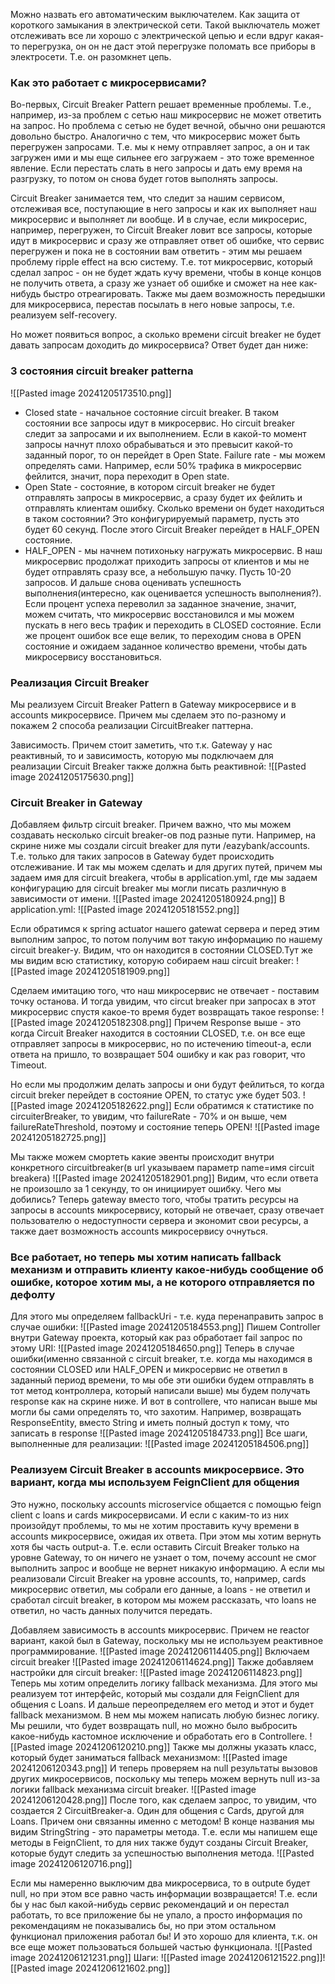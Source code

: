 Можно назвать его автоматическим выключателем. Как защита от короткого замыкания в электрической сети. Такой выключатель может отслеживать все ли хорошо с электрической цепью и если вдруг какая-то перегрузка, он он не даст этой перегрузке поломать все приборы в электросети. Т.е. он разомкнет цепь.
### Как это работает с микросервисами?
Во-первых, Circuit Breaker Pattern решает временные проблемы. Т.е., например, из-за проблем с сетью наш микросервис не может ответить на запрос. Но проблема с сетью не будет вечной, обычно они решаются довольно быстро. Аналогично с тем, что микросервис может быть перегружен запросами. Т.е. мы к нему отправляет запрос, а он и так загружен ими и мы еще сильнее его загружаем - это тоже временное явление. Если перестать слать в него запросы и дать ему время на разгрузку, то потом он снова будет готов выполнять запросы.

Circuit Breaker занимается тем, что следит за нашим сервисом, отслеживая все, поступающие в него запросы и как их выполняет наш микросервис и выполняет ли вообще. И в случае, если микросерис, например, перегружен, то Circuit Breaker ловит все запросы, которые идут в микросервис и сразу же отправляет ответ об ошибке, что сервис перегружен и пока не в состоянии вам ответить - этим мы решаем проблему ripple effect на всю систему. Т.е. тот микросервис, который сделал запрос - он не будет ждать кучу времени, чтобы в конце концов не получить ответа, а сразу же узнает об ошибке и сможет на нее как-нибудь быстро отреагировать. Также мы даем возможность передышки для микросервиса, перестав посылать в него новые запросы, т.е. реализуем self-recovery. 

Но может появиться вопрос, а сколько времени circuit breaker не будет давать запросам доходить до микросервиса? Ответ будет дан ниже:
### 3 состояния circuit breaker patterna
![[Pasted image 20241205173510.png]]
- Closed state - начальное состояние circuit breaker. В таком состоянии все запросы идут в микросервис. Но circuit breaker следит за запросами и их выполнением. Если в какой-то момент запросы начнут плохо обрабываться и это превысит какой-то заданный порог, то он перейдет в Open State. Failure rate - мы можем определять сами. Например, если 50% трафика в микросервис фейлится, значит, пора переходит в Open state.
- Open State - состояние, в котором circuit breaker не будет отправлять запросы в микросервис, а сразу будет их фейлить и отправлять клиентам ошибку. Сколько времени он будет находиться в таком состоянии? Это конфигурируемый параметр, пусть это будет 60 секунд. После этого Circuit Breaker перейдет в HALF_OPEN состояние.
- HALF_OPEN - мы начнем потихоньку нагружать микросервис. В наш микросервис продолжат приходить запросы от клиентов и мы не будет отправлять сразу все, а небольшую пачку. Пусть 10-20 запросов. И дальше снова оценивать успешность выполнения(интересно, как оценивается успешность выполнения?). Если процент успеха переволил за заданное значение, значит, можем считать, что микросервис восстановился и мы можем пускать в него весь трафик и переходить в CLOSED состояние. Если же процент ошибок все еще велик, то переходим снова в OPEN состояние и ожидаем заданное количество времени, чтобы дать микросервису восстановиться.

### Реализация Circuit Breaker
Мы реализуем Circuit Breaker Pattern в Gateway микросервисе и в accounts микросервисе. Причем мы сделаем это по-разному и покажем 2 способа реализации CircuitBreaker паттерна.

Зависимость. Причем стоит заметить, что т.к. Gateway у нас реактивный, то и зависимость, которую мы подключаем для реализации Circuit Breaker также должна быть реактивной:
![[Pasted image 20241205175630.png]]

### Circuit Breaker in Gateway
Добавляем фильтр circuit breaker. Причем важно, что мы можем создавать несколько circuit breaker-ов под разные пути. Например, на скрине ниже мы создали circuit breaker для пути /eazybank/accounts. Т.е. только для таких запросов в Gateway будет происходить отслеживание. И так мы можем сделать и для других путей, причем мы задаем имя для circuit breakera, чтобы в application.yml, где мы задаем конфигурацию для circuit breaker мы могли писать различную в зависимости от имени.
![[Pasted image 20241205180924.png]]
В application.yml:
![[Pasted image 20241205181552.png]]

Если обратимся к spring actuator нашего gatewat сервера и перед этим выполним запрос, то потом получим вот такую информацию по нашему circuit breaker-у. Видим, что он находится в состоянии CLOSED.Тут же мы видим всю статистику, которую собираем наш circuit breaker:
![[Pasted image 20241205181909.png]]

Сделаем имитацию того, что наш микросервис не отвечает - поставим точку останова. И тогда увидим, что circut breaker при запросах в этот микросервис спустя какое-то время будет возвращать такое response:
![[Pasted image 20241205182308.png]]
Причем Response выше - это когда Circuit Breaker находится в состоянии CLOSED, т.е. он все еще отправляет запросы в микросервис, но по истечению timeout-а, если ответа на пришло, то возвращает 504 ошибку и как раз говорит, что Timeout.

Но если мы продолжим делать запросы и они будут фейлиться, то когда circuit breker перейдет в состояние OPEN, то статус уже будет 503.
![[Pasted image 20241205182622.png]]
Если обратимся к статистике по circuiterBreaker, то увидим, что failureRate - 70% и он выше, чем failureRateThreshold, поэтому и состояние теперь OPEN!
![[Pasted image 20241205182725.png]]

Мы также можем смортеть какие эвенты происходит внутри конкретного circuitbreaker(в url указываем параметр name=имя circuit breakera)
![[Pasted image 20241205182901.png]]
Видим, что если ответа не произошло за 1 секунду, то он инициирует ошибку.
Чего мы добились? Теперь gateway вместо того, чтобы тратить ресурсы на запросы в accounts микросервису, который не отвечает, сразу отвечает пользователю о недоступности сервера и экономит свои ресурсы, а также дает возможность accounts микросервису очнуться. 

### Все работает, но теперь мы хотим написать fallback механизм и отправить клиенту какое-нибудь сообщение об ошибке, которое хотим мы, а не которого отправляется по дефолту
Для этого мы определяем fallbackUri - т.е. куда перенаправить запрос в случае ошибки:
![[Pasted image 20241205184553.png]]
Пишем Controller внутри Gateway проекта, который как раз обработает fail запрос по этому URI:
![[Pasted image 20241205184650.png]]
Теперь в случае ошибки(именно связанной с circuit breaker, т.е. когда мы находимся в состоянии CLOSED или HALF_OPEN и микросервис не ответил в заданный период времени, то мы обе эти ошибки будем отправлять в тот метод контроллера, который написали выше) мы будем получать response как на скрине ниже. И вот в controllere, что написан выше мы могли бы сами определять то, что захотим. Например, возвращать ResponseEntity, вместо String и иметь полный доступ к тому, что записать в response
![[Pasted image 20241205184733.png]]
Все шаги, выполненные для реализации:
![[Pasted image 20241205184506.png]]

### Реализуем Circuit Breaker в accounts микросервисе. Это вариант, когда мы используем FeignClient для общения
Это нужно, поскольку accounts microservice общается с помощью feign client с loans и cards микросервисами. И если с каким-то из них произойдут проблемы, то мы не хотим проставить кучу времени в accounts микросервисе, ожидая их ответа. При этом мы хотим вернуть хотя бы часть output-a. Т.е. если оставить Circuit Breaker только на уровне Gateway, то он ничего не узнает о том, почему account не смог выполнить запрос и вообще не вернет никакую информацию. А если мы реализовали Circuit Breaker на уровне accounts, то, например, cards микросервис ответил, мы собрали его данные, а loans - не ответил и сработал circuit breaker, в котором мы можем рассказать, что loans не ответил, но часть данных получится передать. 

Добавляем зависимость в accounts микросервис. Причем не reactor вариант, какой был в Gateway, поскольку мы не используем реактивное программирование.
![[Pasted image 20241206114405.png]]
Включаем circuit breaker
![[Pasted image 20241206114624.png]]
Также добавляем настройки для circuit breaker:
![[Pasted image 20241206114823.png]]
Теперь мы хотим определить логику fallback механизма. 
Для этого мы реализуем тот интерфейс, который мы создали для FeignClient для общения с Loans. И дальше переопределяем его метод и этот и будет fallback механизмом. В нем мы можем написать любую бизнес логику. Мы решили, что будет возвращать null, но можно было выбросить какое-нибудь кастомное исключение и обработать его в Controllere.
![[Pasted image 20241206120210.png]]
Также мы должны указать класс, который будет заниматься fallback механизмом:
![[Pasted image 20241206120343.png]]
И теперь проверяем на null результаты вызовов других микросервисов, поскольку мы теперь можем вернуть null из-за логики fallback механизма circuit breaker.
![[Pasted image 20241206120428.png]]
После того, как сделаем запрос, то увидим, что создается 2 CircuitBreaker-а. Один для общения с Cards, другой для Loans. Причем они связанны именно с методом! В конце названия мы видим StringString - это параметры метода. Т.е. если мы напишем еще методы в FeignClient, то для них также будут созданы Circuit Breaker, которые будут следить за успешностью выполнения метода.
![[Pasted image 20241206120716.png]]

Если мы намеренно выключим два микросервиса, то в outpute будет null, но при этом все равно часть информации возвращается! Т.е. если бы у нас был какой-нибудь сервис рекомендаций и он перестал работать, то все приложение бы не упало, а просто информация по рекомендациям не показывались бы, но при этом остальном функционал приложения работал бы! И это хорошо для клиента, т.к. он все еще может пользоваться большей частью функционала. 
![[Pasted image 20241206121231.png]]
Шаги:
![[Pasted image 20241206121522.png]]![[Pasted image 20241206121602.png]]
